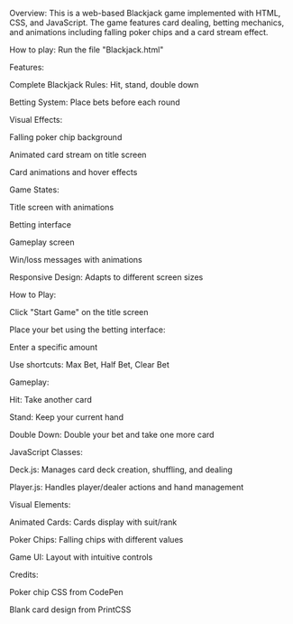 Overview:
This is a web-based Blackjack game implemented with HTML, CSS, and JavaScript. The game features card dealing, betting mechanics, and animations including falling poker chips and a card stream effect.

How to play:
Run the file "Blackjack.html"

Features:

Complete Blackjack Rules: Hit, stand, double down

Betting System: Place bets before each round


Visual Effects:

Falling poker chip background

Animated card stream on title screen

Card animations and hover effects


Game States:

Title screen with animations

Betting interface

Gameplay screen

Win/loss messages with animations

Responsive Design: Adapts to different screen sizes


How to Play:

Click "Start Game" on the title screen

Place your bet using the betting interface:

Enter a specific amount

Use shortcuts: Max Bet, Half Bet, Clear Bet


Gameplay:

Hit: Take another card

Stand: Keep your current hand

Double Down: Double your bet and take one more card


JavaScript Classes:

Deck.js: Manages card deck creation, shuffling, and dealing

Player.js: Handles player/dealer actions and hand management


Visual Elements:

Animated Cards: Cards display with suit/rank

Poker Chips: Falling chips with different values

Game UI: Layout with intuitive controls


Credits:

Poker chip CSS from CodePen

Blank card design from PrintCSS
